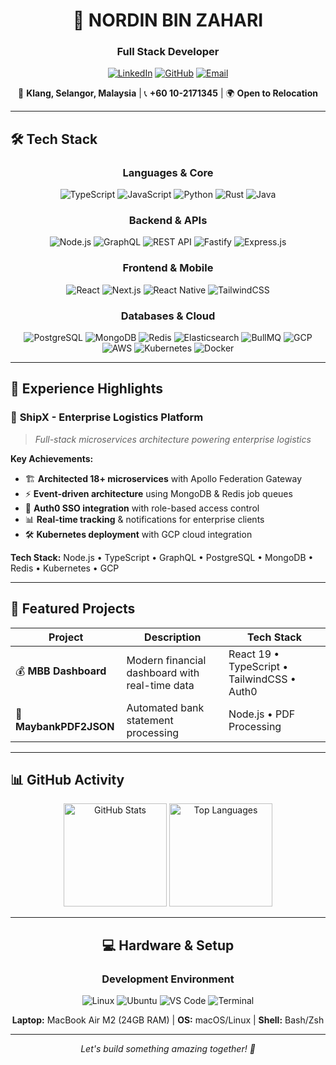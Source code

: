 <div align="center">

# 👋 **NORDIN BIN ZAHARI**
### Full Stack Developer

[![LinkedIn](https://img.shields.io/badge/LinkedIn-0077B5?style=flat-square&logo=linkedin&logoColor=white)](https://www.linkedin.com/in/nordin-zahari-02b656b6/)
[![GitHub](https://img.shields.io/badge/GitHub-181717?style=flat-square&logo=github&logoColor=white)](https://github.com/nordinz7)
[![Email](https://img.shields.io/badge/Email-EA4335?style=flat-square&logo=gmail&logoColor=white)](mailto:vipnordin@gmail.com)

📍 **Klang, Selangor, Malaysia** | 📞 **+60 10-2171345** | 🌍 **Open to Relocation**

</div>

---

## 🛠️ **Tech Stack**

<div align="center">

### Languages & Core
![TypeScript](https://img.shields.io/badge/TypeScript-007ACC?style=flat-square&logo=typescript&logoColor=white)
![JavaScript](https://img.shields.io/badge/JavaScript-F7DF1E?style=flat-square&logo=javascript&logoColor=black)
![Python](https://img.shields.io/badge/Python-3776AB?style=flat-square&logo=python&logoColor=white)
![Rust](https://img.shields.io/badge/Rust-000000?style=flat-square&logo=rust&logoColor=white)
![Java](https://img.shields.io/badge/Java-ED8B00?style=flat-square&logo=openjdk&logoColor=white)

### Backend & APIs
![Node.js](https://img.shields.io/badge/Node.js-339933?style=flat-square&logo=nodedotjs&logoColor=white)
![GraphQL](https://img.shields.io/badge/GraphQL-E10098?style=flat-square&logo=graphql&logoColor=white)
![REST API](https://img.shields.io/badge/REST-02569B?style=flat-square&logo=api&logoColor=white)
![Fastify](https://img.shields.io/badge/Fastify-000000?style=flat-square&logo=fastify&logoColor=white)
![Express.js](https://img.shields.io/badge/Express.js-404D59?style=flat-square&logo=express&logoColor=white)

### Frontend & Mobile
![React](https://img.shields.io/badge/React-20232A?style=flat-square&logo=react&logoColor=61DAFB)
![Next.js](https://img.shields.io/badge/Next.js-000000?style=flat-square&logo=nextdotjs&logoColor=white)
![React Native](https://img.shields.io/badge/React_Native-20232A?style=flat-square&logo=react&logoColor=61DAFB)
![TailwindCSS](https://img.shields.io/badge/Tailwind-38B2AC?style=flat-square&logo=tailwind-css&logoColor=white)

### Databases & Cloud
![PostgreSQL](https://img.shields.io/badge/PostgreSQL-316192?style=flat-square&logo=postgresql&logoColor=white)
![MongoDB](https://img.shields.io/badge/MongoDB-4EA94B?style=flat-square&logo=mongodb&logoColor=white)
![Redis](https://img.shields.io/badge/Redis-DD0031?style=flat-square&logo=redis&logoColor=white)
![Elasticsearch](https://img.shields.io/badge/Elasticsearch-005571?style=flat-square&logo=elasticsearch&logoColor=white)
![BullMQ](https://img.shields.io/badge/BullMQ-FF6B6B?style=flat-square&logo=bull&logoColor=white)
![GCP](https://img.shields.io/badge/Google_Cloud-4285F4?style=flat-square&logo=google-cloud&logoColor=white)
![AWS](https://img.shields.io/badge/AWS-232F3E?style=flat-square&logo=amazon-aws&logoColor=white)
![Kubernetes](https://img.shields.io/badge/Kubernetes-326CE5?style=flat-square&logo=kubernetes&logoColor=white)
![Docker](https://img.shields.io/badge/Docker-2496ED?style=flat-square&logo=docker&logoColor=white)

</div>

---

## 💼 **Experience Highlights**

### 🚀 **ShipX - Enterprise Logistics Platform**
> *Full-stack microservices architecture powering enterprise logistics*

**Key Achievements:**
- 🏗️ **Architected 18+ microservices** with Apollo Federation Gateway
- ⚡ **Event-driven architecture** using MongoDB & Redis job queues
- 🔐 **Auth0 SSO integration** with role-based access control
- 📊 **Real-time tracking** & notifications for enterprise clients
- 🛠️ **Kubernetes deployment** with GCP cloud integration

**Tech Stack:** Node.js • TypeScript • GraphQL • PostgreSQL • MongoDB • Redis • Kubernetes • GCP

---

## 🚀 **Featured Projects**

<div align="center">

| Project | Description | Tech Stack |
|---------|-------------|------------|
| 💰 **MBB Dashboard** | Modern financial dashboard with real-time data | React 19 • TypeScript • TailwindCSS • Auth0 |
| 📄 **MaybankPDF2JSON** | Automated bank statement processing | Node.js • PDF Processing |

</div>

---

## 📊 **GitHub Activity**

<div align="center">

<img src="https://github-readme-stats.vercel.app/api?username=nordinz7&theme=tokyonight&hide_border=true&include_all_commits=true&count_private=true" alt="GitHub Stats" height="165"/>
<img src="https://github-readme-stats.vercel.app/api/top-langs/?username=nordinz7&theme=tokyonight&hide_border=true&layout=compact" alt="Top Languages" height="165"/>

---

## 💻 **Hardware & Setup**

<div align="center">

### Development Environment
![Linux](https://img.shields.io/badge/Linux-FCC624?style=flat-square&logo=linux&logoColor=black)
![Ubuntu](https://img.shields.io/badge/Ubuntu-E95420?style=flat-square&logo=ubuntu&logoColor=white)
![VS Code](https://img.shields.io/badge/VS_Code-007ACC?style=flat-square&logo=visual-studio-code&logoColor=white)
![Terminal](https://img.shields.io/badge/Terminal-000000?style=flat-square&logo=gnu-bash&logoColor=white)

**Laptop:** MacBook Air M2 (24GB RAM) | **OS:** macOS/Linux | **Shell:** Bash/Zsh

</div>

---

*Let's build something amazing together! 🚀*

</div>
